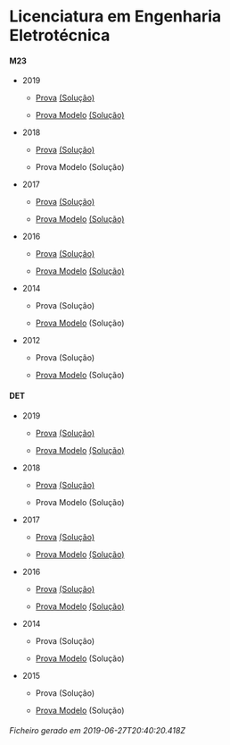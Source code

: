 # Licenciatura em Engenharia Eletrotécnica

#### M23

- 2019

	- [Prova](https://www.isel.pt/media/uploads/tinymce/LEE_ProvaM23_2019.pdf) [(Solução)](https://www.isel.pt/media/uploads/tinymce/LEE_ProvaM23_2019_Solucoes.pdf)

	- [Prova Modelo](https://www.isel.pt/media/uploads/tinymce/LEEM23ProvaModelo2019.pdf) [(Solução)](https://www.isel.pt/media/uploads/tinymce/LEEM23PModelo2019solucao.pdf)

- 2018

	- [Prova](https://www.isel.pt/media/uploads/tinymce/ISEL_LEE_Prova2018.pdf) [(Solução)](https://www.isel.pt/media/uploads/tinymce/ISEL_LEE_Prova2018_solucao.pdf)

	- Prova Modelo (Solução) 



- 2017

	- [Prova](https://www.isel.pt/media/uploads/tinymce/m23/M23_LEE_Prova_2017.pdf) [(Solução)](https://www.isel.pt/media/uploads/tinymce/m23/M23_LEE_Prova_Solucao_2017.pdf)

	- [Prova Modelo](https://www.isel.pt/media/uploads/tinymce/m23/M23_LEE_ProvaModelo_2017.pdf) [(Solução)](https://www.isel.pt/media/uploads/tinymce/m23/M23_LEE_ProvaModelo_Solucao_2017.pdf)

- 2016

	- [Prova](https://www.isel.pt/media/uploads/tinymce/m23/M23_LEE_Prova_2016.pdf) [(Solução)](https://www.isel.pt/media/uploads/tinymce/m23/M23_LEE_Solucao2016.pdf)

	- [Prova Modelo](https://www.isel.pt/media/uploads/tinymce/m23/M23_LEE_Prova_Modelo_2016.pdf) [(Solução)](https://www.isel.pt/media/uploads/tinymce/m23/M23_LEE_Solucao_Prova_Modelo_2016.pdf)

- 2014

	- Prova (Solução)

	- [Prova Modelo](https://www.isel.pt/pinst/servicos/servacademicos/docs/M23/Prova_MODELO_M23_2014_LEE.pdf) (Solução) 



- 2012

	- Prova (Solução)

	- [Prova Modelo](https://www.isel.pt/pinst/servicos/servacademicos/docs/M23/provas2012/ProvaModelo_LEE_2012.pdf) (Solução) 





#### DET

- 2019

	- [Prova](https://www.isel.pt/media/uploads/tinymce/LEE_ProvaM23_2019.pdf) [(Solução)](https://www.isel.pt/media/uploads/tinymce/LEE_ProvaM23_2019_Solucoes.pdf)

	- [Prova Modelo](https://www.isel.pt/media/uploads/tinymce/LEEM23ProvaModelo2019.pdf) [(Solução)](https://www.isel.pt/media/uploads/tinymce/LEEM23PModelo2019solucao.pdf)

- 2018

	- [Prova](https://www.isel.pt/media/uploads/tinymce/ISEL_LEE_Prova2018.pdf) [(Solução)](https://www.isel.pt/media/uploads/tinymce/ISEL_LEE_Prova2018_solucao.pdf)

	- Prova Modelo (Solução) 



- 2017

	- [Prova](https://www.isel.pt/media/uploads/tinymce/det/DET_LEE_Prova_2017.pdf) [(Solução)](https://www.isel.pt/media/uploads/tinymce/det/DET_LEE_Prova_Solucao_2017.pdf)

	- [Prova Modelo](https://www.isel.pt/media/uploads/tinymce/det/DET_LEE_ProvaModelo_2017.pdf) [(Solução)](https://www.isel.pt/media/uploads/tinymce/det/DET_LEE_ProvaModelo_Solucao_2017.pdf)

- 2016

	- [Prova](https://www.isel.pt/media/uploads/tinymce/det/DET_LEE_Prova_2016.pdf) [(Solução)](https://www.isel.pt/media/uploads/tinymce/det/DET_LEE_Solucao2016.pdf)

	- [Prova Modelo](https://www.isel.pt/media/uploads/tinymce/det/DET_LEE_Prova_Modelo_2016.pdf) [(Solução)](https://www.isel.pt/media/uploads/tinymce/det/DET_LEE_Solucao_Prova_Modelo_2016.pdf)

- 2014

	- Prova (Solução)

	- [Prova Modelo](https://www.isel.pt/pinst/servicos/servacademicos/docs/M23/Prova_MODELO_M23_2014_LEE.pdf) (Solução) 



- 2015

	- Prova (Solução)

	- [Prova Modelo](http://arquivo.pt/wayback/20151012124431/https://www.isel.pt/media/uploads/tinymce/Prova_Modelo_DETS_2015_LEE.pdf) (Solução) 







###### Ficheiro gerado em 2019-06-27T20:40:20.418Z